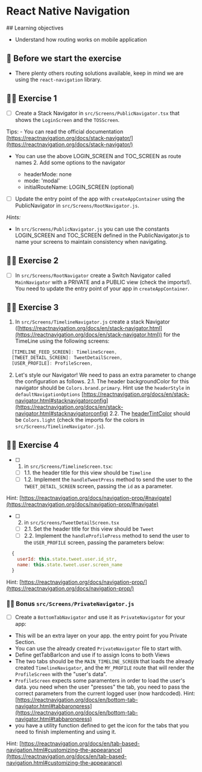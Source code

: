 # React Native Navigation

## Learning objectives

- Understand how routing works on mobile application

## 🥑 Before we start the exercise

- There plenty others routing solutions available, keep in mind we are using the `react-navigation` library.

## 🤸‍♀️ Exercise 1

- [ ] Create a Stack Navigator in `src/Screens/PublicNavigator.tsx` that shows the `LoginScreen` and the `TOSScreen`.

Tips: - You can read the official documentation [https://reactnavigation.org/docs/stack-navigator/](https://reactnavigation.org/docs/stack-navigator/)

- You can use the above LOGIN_SCREEN and TOC_SCREEN as route names 2. Add some options to the navigator

  - headerMode: none
  - mode: 'modal'
  - initialRouteName: LOGIN_SCREEN (optional)

- [ ] Update the entry point of the app with `createAppContainer` using the PublicNavigator in `src/Screens/RootNavigator.js`.

_Hints:_

- In `src/Screens/PublicNavigator.js` you can use the constants LOGIN_SCREEN and TOC_SCREEN defined in the PublicNavigator.js to name your screens to maintain consistency when navigating.

## 🤸‍♀️ Exercise 2

- [ ] In `src/Screens/RootNavigator` create a Switch Navigator called `MainNavigator` with a PRIVATE and a PUBLIC view (check the imports!). You need to update the entry point of your app in `createAppContainer`.

## 🤸‍♀️ Exercise 3

1. In `src/Screens/TimelineNavigator.js` create a stack Navigator ([https://reactnavigation.org/docs/en/stack-navigator.html](https://reactnavigation.org/docs/en/stack-navigator.html)) for the TimeLine using the following screens:

```javascript
  [TIMELINE_FEED_SCREEN]: TimelineScreen,
  [TWEET_DETAIL_SCREEN]: TweetDetailScreen,
  [USER_PROFILE]: ProfileScreen,
```

2. Let's style our Navigator! We need to pass an extra parameter to change the configuration as follows.
   2.1. The header backgroundColor for this navigator should be `Colors.brand.primary`. Hint use the `headerStyle` in `defaultNavigationOptions` [https://reactnavigation.org/docs/en/stack-navigator.html#stacknavigatorconfig](https://reactnavigation.org/docs/en/stack-navigator.html#stacknavigatorconfig)
   2.2. The [headerTintColor](https://reactnavigation.org/docs/en/stack-navigator.html#headertintcolor) should be `Colors.light` (check the imports for the colors in `src/Screens/TimelineNavigator.js`).

## 🤸‍♀️ Exercise 4

- [ ] 1. in `src/Screens/TimelineScreen.tsx`:

  - [ ] 1.1. the header title for this view should be `Timeline`
  - [ ] 1.2. Implement the `handleTweetPress` method to send the user to the `TWEET_DETAIL_SCREEN` screen, passing the `id` as a parameter.

Hint: [https://reactnavigation.org/docs/navigation-prop/#navigate](https://reactnavigation.org/docs/navigation-prop/#navigate)

- [ ] 2. in `src/Screens/TweetDetailScreen.tsx`
  - [ ] 2.1. Set the header title for this view should be `Tweet`
  - [ ] 2.2. Implement the `handleProfilePress` method to send the user to the `USER_PROFILE` screen, passing the parameters below:

```javascript
  {
    userId: this.state.tweet.user.id_str,
    name: this.state.tweet.user.screen_name
  }
```

Hint: [https://reactnavigation.org/docs/navigation-prop/](https://reactnavigation.org/docs/navigation-prop/)

### 🏋️‍♀️ Bonus `src/Screens/PrivateNavigator.js`

- [ ] Create a `BottomTabNavigator` and use it as `PrivateNavigator` for your app:

- This will be an extra layer on your app. the entry point for you Private Section.
- You can use the already created `PrivateNavigator` file to start with.
- Define getTabBarIcon and use if to assign Icons to both Views
- The two tabs should be the `MAIN_TIMELINE_SCREEN` that loads the already created `TimelineNavigator`, and the `MY_PROFILE` route that will render the `ProfileScreen` with the "user's data".
- `ProfileScreen` expects some paramenters in order to load the user's data. you need when the user "presses"
  the tab, you need to pass the correct parameters from the current logged user (now hardcoded). Hint: [https://reactnavigation.org/docs/en/bottom-tab-navigator.html#tabbaronpress](https://reactnavigation.org/docs/en/bottom-tab-navigator.html#tabbaronpress)
- you have a utility function defined to get the icon for the tabs that you need to finish implementing and using it.

Hint: [https://reactnavigation.org/docs/en/tab-based-navigation.html#customizing-the-appearance](https://reactnavigation.org/docs/en/tab-based-navigation.html#customizing-the-appearance)
